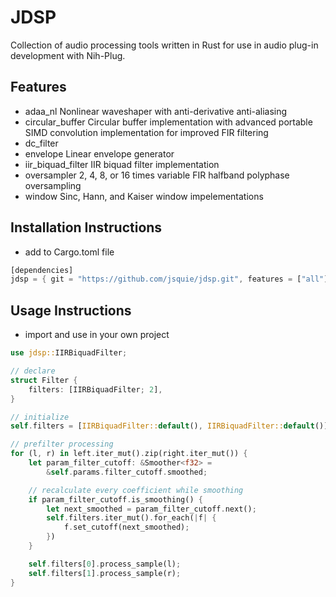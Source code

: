 # JDSP
Collection of audio processing tools written in Rust for use in audio plug-in development with Nih-Plug.

## Features
- adaa_nl
Nonlinear waveshaper with anti-derivative anti-aliasing
- circular_buffer
Circular buffer implementation with advanced portable SIMD convolution implementation for improved FIR filtering
- dc_filter 
- envelope
Linear envelope generator
- iir_biquad_filter
IIR biquad filter implementation  
- oversampler
2, 4, 8, or 16 times variable FIR halfband polyphase oversampling 
- window
Sinc, Hann, and Kaiser window impelementations

## Installation Instructions
- add to Cargo.toml file
```Rust
[dependencies]
jdsp = { git = "https://github.com/jsquie/jdsp.git", features = ["all"] }
```

## Usage Instructions
- import and use in your own project
```Rust
use jdsp::IIRBiquadFilter;

// declare
struct Filter {
    filters: [IIRBiquadFilter; 2],
}

// initialize
self.filters = [IIRBiquadFilter::default(), IIRBiquadFilter::default()];

// prefilter processing
for (l, r) in left.iter_mut().zip(right.iter_mut()) {
    let param_filter_cutoff: &Smoother<f32> =
        &self.params.filter_cutoff.smoothed;

    // recalculate every coefficient while smoothing
    if param_filter_cutoff.is_smoothing() {
        let next_smoothed = param_filter_cutoff.next();
        self.filters.iter_mut().for_each(|f| {
            f.set_cutoff(next_smoothed);
        })
    }

    self.filters[0].process_sample(l);
    self.filters[1].process_sample(r);
}

```




